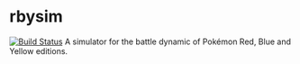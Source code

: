 rbysim
======
[![Build Status](https://travis-ci.org/bertptrs/rbysim.svg?branch=master)](https://travis-ci.org/bertptrs/rbysim)
A simulator for the battle dynamic of Pokémon Red, Blue and Yellow editions.
